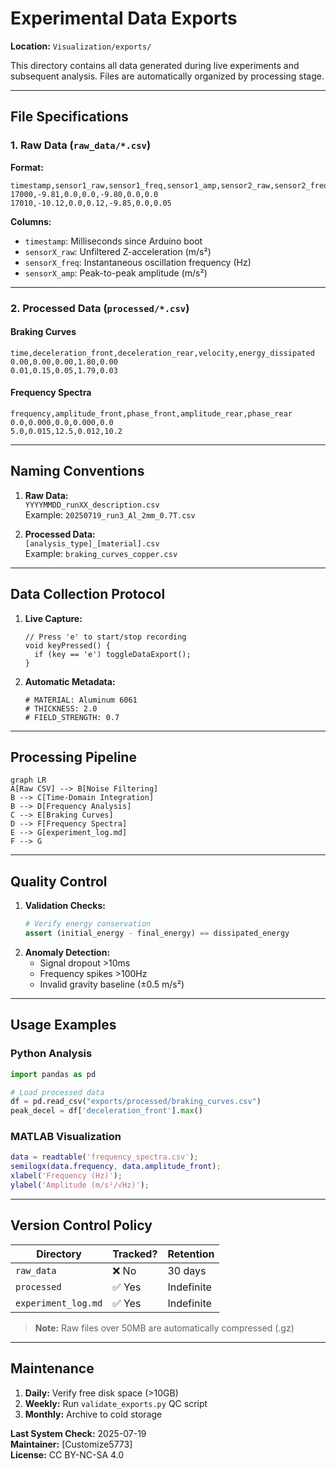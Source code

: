 # Experimental Data Exports
**Location:** `Visualization/exports/`

This directory contains all data generated during live experiments and subsequent analysis. Files are automatically organized by processing stage.

---

## File Specifications

### 1. Raw Data (`raw_data/*.csv`)
**Format:**
```csv
timestamp,sensor1_raw,sensor1_freq,sensor1_amp,sensor2_raw,sensor2_freq,sensor2_amp
17000,-9.81,0.0,0.0,-9.80,0.0,0.0
17010,-10.12,0.0,0.12,-9.85,0.0,0.05
```

**Columns:**
- `timestamp`: Milliseconds since Arduino boot
- `sensorX_raw`: Unfiltered Z-acceleration (m/s²)
- `sensorX_freq`: Instantaneous oscillation frequency (Hz)
- `sensorX_amp`: Peak-to-peak amplitude (m/s²)

---

### 2. Processed Data (`processed/*.csv`)
#### Braking Curves
```csv
time,deceleration_front,deceleration_rear,velocity,energy_dissipated
0.00,0.00,0.00,1.80,0.00
0.01,0.15,0.05,1.79,0.03
```

#### Frequency Spectra  
```csv
frequency,amplitude_front,phase_front,amplitude_rear,phase_rear
0.0,0.000,0.0,0.000,0.0
5.0,0.015,12.5,0.012,10.2
```

---

## Naming Conventions
1. **Raw Data:**  
   `YYYYMMDD_runXX_description.csv`  
   Example: `20250719_run3_Al_2mm_0.7T.csv`

2. **Processed Data:**  
   `[analysis_type]_[material].csv`  
   Example: `braking_curves_copper.csv`

---

## Data Collection Protocol
1. **Live Capture:**
   ```processing
   // Press 'e' to start/stop recording
   void keyPressed() {
     if (key == 'e') toggleDataExport();
   }
   ```
2. **Automatic Metadata:**
   ```csv
   # MATERIAL: Aluminum 6061
   # THICKNESS: 2.0
   # FIELD_STRENGTH: 0.7
   ```

---

## Processing Pipeline
```mermaid
graph LR
A[Raw CSV] --> B[Noise Filtering]
B --> C[Time-Domain Integration]
B --> D[Frequency Analysis]
C --> E[Braking Curves]
D --> F[Frequency Spectra]
E --> G[experiment_log.md]
F --> G
```

---

## Quality Control
1. **Validation Checks:**
   ```python
   # Verify energy conservation
   assert (initial_energy - final_energy) == dissipated_energy
   ```
2. **Anomaly Detection:**
   - Signal dropout >10ms
   - Frequency spikes >100Hz
   - Invalid gravity baseline (±0.5 m/s²)

---

## Usage Examples

### Python Analysis
```python
import pandas as pd

# Load processed data
df = pd.read_csv("exports/processed/braking_curves.csv")
peak_decel = df['deceleration_front'].max()
```

### MATLAB Visualization
```matlab
data = readtable('frequency_spectra.csv');
semilogx(data.frequency, data.amplitude_front);
xlabel('Frequency (Hz)'); 
ylabel('Amplitude (m/s²/√Hz)');
```

---

## Version Control Policy
| Directory | Tracked? | Retention |
|-----------|----------|-----------|
| `raw_data` | ❌ No | 30 days |
| `processed` | ✅ Yes | Indefinite |
| `experiment_log.md` | ✅ Yes | Indefinite |

> **Note:** Raw files over 50MB are automatically compressed (.gz)

---

## Maintenance
1. **Daily:** Verify free disk space (>10GB)
2. **Weekly:** Run `validate_exports.py` QC script
3. **Monthly:** Archive to cold storage

**Last System Check:** 2025-07-19  
**Maintainer:** [Customize5773]  
**License:** CC BY-NC-SA 4.0
